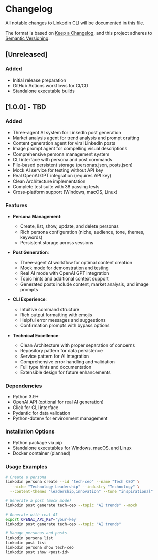 # Changelog

All notable changes to LinkodIn CLI will be documented in this file.

The format is based on [Keep a Changelog](https://keepachangelog.com/en/1.0.0/),
and this project adheres to [Semantic Versioning](https://semver.org/spec/v2.0.0.html).

## [Unreleased]

### Added
- Initial release preparation
- GitHub Actions workflows for CI/CD
- Standalone executable builds

## [1.0.0] - TBD

### Added
- Three-agent AI system for LinkedIn post generation
- Market analysis agent for trend analysis and prompt crafting
- Content generation agent for viral LinkedIn posts
- Image prompt agent for compelling visual descriptions
- Comprehensive persona management system
- CLI interface with persona and post commands
- File-based persistent storage (personas.json, posts.json)
- Mock AI service for testing without API key
- Real OpenAI GPT integration (requires API key)
- Clean Architecture implementation
- Complete test suite with 38 passing tests
- Cross-platform support (Windows, macOS, Linux)

### Features
- **Persona Management**:
  - Create, list, show, update, and delete personas
  - Rich persona configuration (niche, audience, tone, themes, keywords)
  - Persistent storage across sessions

- **Post Generation**:
  - Three-agent AI workflow for optimal content creation
  - Mock mode for demonstration and testing
  - Real AI mode with OpenAI GPT integration
  - Topic hints and additional context support
  - Generated posts include content, market analysis, and image prompts

- **CLI Experience**:
  - Intuitive command structure
  - Rich output formatting with emojis
  - Helpful error messages and suggestions
  - Confirmation prompts with bypass options

- **Technical Excellence**:
  - Clean Architecture with proper separation of concerns
  - Repository pattern for data persistence
  - Service pattern for AI integration
  - Comprehensive error handling and validation
  - Full type hints and documentation
  - Extensible design for future enhancements

### Dependencies
- Python 3.9+
- OpenAI API (optional for real AI generation)
- Click for CLI interface
- Pydantic for data validation
- Python-dotenv for environment management

### Installation Options
- Python package via pip
- Standalone executables for Windows, macOS, and Linux
- Docker container (planned)

### Usage Examples
```bash
# Create a persona
linkodin persona create --id "tech-ceo" --name "Tech CEO" \
  --niche "Technology Leadership" --industry "Technology" \
  --content-themes "leadership,innovation" --tone "inspirational"

# Generate a post (mock mode)
linkodin post generate tech-ceo --topic "AI trends" --mock

# Generate with real AI
export OPENAI_API_KEY='your-key'
linkodin post generate tech-ceo --topic "AI trends"

# Manage personas and posts
linkodin persona list
linkodin post list
linkodin persona show tech-ceo
linkodin post show <post-id>
```